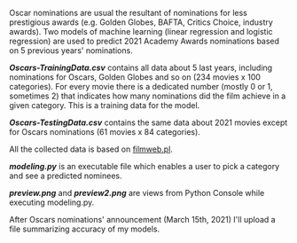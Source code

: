Oscar nominations are usual the resultant of nominations for less prestigious awards (e.g. Golden Globes, BAFTA, Critics Choice, industry awards). Two models of machine learning (linear regression and logistic regression) are used to predict 2021 Academy Awards nominations based on 5 previous years' nominations.

***Oscars-TrainingData.csv*** contains all data about 5 last years, including nominations for Oscars, Golden Globes and so on (234 movies x 100 categories). For every movie there is a dedicated number (mostly 0 or 1, sometimes 2) that indicates how many nominations did the film achieve in a given category. This is a training data for the model.

***Oscars-TestingData.csv*** contains the same data about 2021 movies except for Oscars nominations (61 movies x 84 categories).

All the collected data is based on [filmweb.pl](https://www.filmweb.pl/awards).

***modeling.py*** is an executable file which enables a user to pick a category and see a predicted nominees.

***preview.png*** and ***preview2.png*** are views from Python Console while executing modeling.py.

After Oscars nominations' announcement (March 15th, 2021) I'll upload a file summarizing accuracy of my models.
